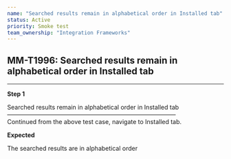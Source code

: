 ```yaml
---
name: "Searched results remain in alphabetical order in Installed tab"
status: Active
priority: Smoke test
team_ownership: "Integration Frameworks"
---
```


## MM-T1996: Searched results remain in alphabetical order in Installed tab

---

**Step 1**

Searched results remain in alphabetical order in Installed tab\
————————————————————————————\
Continued from the above test case, navigate to Installed tab.

**Expected**

The searched results are in alphabetical order
